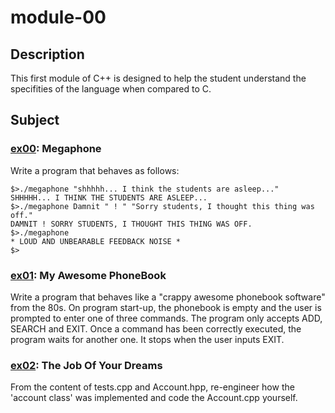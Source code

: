 # module-00
## Description
This first module of C++ is designed to help the student understand the specifities of the language when compared to C.
## Subject
### [ex00](https://github.com/pweinstock/CPP/tree/master/module00/ex00): Megaphone
Write a program that behaves as follows:
```
$>./megaphone "shhhhh... I think the students are asleep..."
SHHHHH... I THINK THE STUDENTS ARE ASLEEP...
$>./megaphone Damnit " ! " "Sorry students, I thought this thing was off."
DAMNIT ! SORRY STUDENTS, I THOUGHT THIS THING WAS OFF.
$>./megaphone
* LOUD AND UNBEARABLE FEEDBACK NOISE *
$>
```
### [ex01](https://github.com/pweinstock/CPP/tree/master/module00/ex01): My Awesome PhoneBook
Write a program that behaves like a "crappy awesome phonebook software" from the 80s. On program start-up, the phonebook is empty and the user is prompted to enter one
of three commands. The program only accepts ADD, SEARCH and EXIT. Once a command has been correctly executed, the program waits for another one. It stops when the user inputs EXIT.
### [ex02](https://github.com/pweinstock/CPP/tree/master/module00/ex02): The Job Of Your Dreams
From the content of tests.cpp and Account.hpp, re-engineer how the 'account class' was implemented and code the Account.cpp yourself.
